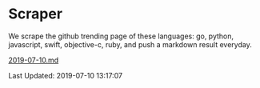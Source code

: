 # Scraper

We scrape the github trending page of these languages: go, python, javascript, swift, objective-c, ruby, and push a markdown result everyday.

[2019-07-10.md](https://github.com/henson/Scraper/blob/master/2019-07-10.md)

Last Updated: 2019-07-10 13:17:07